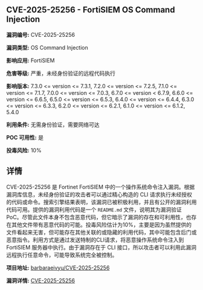 ## CVE-2025-25256 - FortiSIEM OS Command Injection

**漏洞编号:** CVE-2025-25256

**漏洞类型:** OS Command Injection

**影响应用:** FortiSIEM

**危害等级:** 严重，未经身份验证的远程代码执行

**影响版本:** 7.3.0 <= version <= 7.3.1, 7.2.0 <= version <= 7.2.5, 7.1.0 <= version <= 7.1.7, 7.0.0 <= version <= 7.0.3, 6.7.0 <= version < 6.7.9, 6.6.0 <= version <= 6.6.5, 6.5.0 <= version <= 6.5.3, 6.4.0 <= version <= 6.4.4, 6.3.0 <= version <= 6.3.3, 6.2.0 <= version <= 6.2.1, 6.1.0 <= version <= 6.1.2, 5.4.0

**利用条件:** 无需身份验证，需要网络可达

**POC 可用性:** 是

**投毒风险:** 10%

## 详情

CVE-2025-25256 是 Fortinet FortiSIEM 中的一个操作系统命令注入漏洞。根据漏洞库信息，未经身份验证的攻击者可以通过精心构造的 CLI 请求执行未经授权的代码或命令。搜索引擎结果表明，该漏洞已被积极利用，并且有公开的漏洞利用代码可用。提供的漏洞利用代码是一个 `README.md` 文件，说明其为漏洞验证PoC。尽管此文件本身不包含恶意代码，但它暗示了漏洞的存在和可利用性，也存在其他文件带有恶意代码的可能。投毒风险估计为10%，主要是因为虽然提供的文件看起来无害，但可能存在其他关联的或隐藏的利用代码，其中可能包含后门或恶意指令。利用方式是通过发送特制的CLI请求，将恶意操作系统命令注入到 FortiSIEM 服务器中执行。由于漏洞存在于 CLI 接口，所以攻击者可以利用此漏洞远程执行任意命令，可能导致系统完全被控制。

**项目地址:** [barbaraeivyu/CVE-2025-25256](https://github.com/barbaraeivyu/CVE-2025-25256)

**漏洞详情:** [CVE-2025-25256](https://nvd.nist.gov/vuln/detail/CVE-2025-25256)